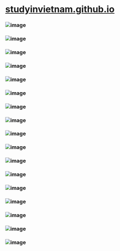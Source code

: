 # [studyinvietnam.github.io](https://studyinvietnam.github.io/)

### ![image](https://user-images.githubusercontent.com/75318518/147448173-56e2c30e-6a58-427c-b80f-7893faed5a3a.png)

### ![image](https://user-images.githubusercontent.com/75318518/147448217-8b55f27a-2ea8-41e9-a205-0377b40df69b.png)

### ![image](https://user-images.githubusercontent.com/75318518/147448286-0ebb05dd-aa55-4165-b489-7585a1085201.png)

### ![image](https://user-images.githubusercontent.com/75318518/147448343-f761b771-03f9-440b-8848-10a10da9eb4c.png)

### ![image](https://user-images.githubusercontent.com/75318518/147448437-91188bc7-c68c-4e75-ba94-205f8e46f48a.png)

### ![image](https://user-images.githubusercontent.com/75318518/147448489-7c7112e0-2d58-412b-be9f-5cf5fa1229fa.png)

### ![image](https://user-images.githubusercontent.com/75318518/147448550-7ab1abc1-8170-4713-8eae-4a6ad067c57c.png)

### ![image](https://user-images.githubusercontent.com/75318518/147448584-ed3dcb33-90bc-40d4-8855-126f87b238d1.png)

### ![image](https://user-images.githubusercontent.com/75318518/147448652-e7468431-f7d5-4a52-835b-9d7955ea04ee.png)

### ![image](https://user-images.githubusercontent.com/75318518/147448761-6b7a48a6-534a-487f-96c2-f7d401120012.png)

### ![image](https://user-images.githubusercontent.com/75318518/147448798-7d7a322c-2ec7-43d9-96a4-5a0172a40e32.png)

### ![image](https://user-images.githubusercontent.com/75318518/147449341-3f79ebc0-7a05-4ce6-a7b0-98aff2a1c8ed.png)

### ![image](https://user-images.githubusercontent.com/75318518/147449734-e14bed2e-50c4-4e36-96c2-83df03f16f8e.png)

### ![image](https://user-images.githubusercontent.com/75318518/147449770-0b83a77d-397f-407a-afe7-133090971c76.png)

### ![image](https://user-images.githubusercontent.com/75318518/147449838-1351a056-2fad-4403-99a5-9d2c3e6f2d69.png)

### ![image](https://user-images.githubusercontent.com/75318518/147450467-494d6118-d195-4377-a838-637f37724f35.png)

### ![image](https://user-images.githubusercontent.com/75318518/147450522-6ccd88de-b0f8-4714-bf26-a3a13b27314f.png)

